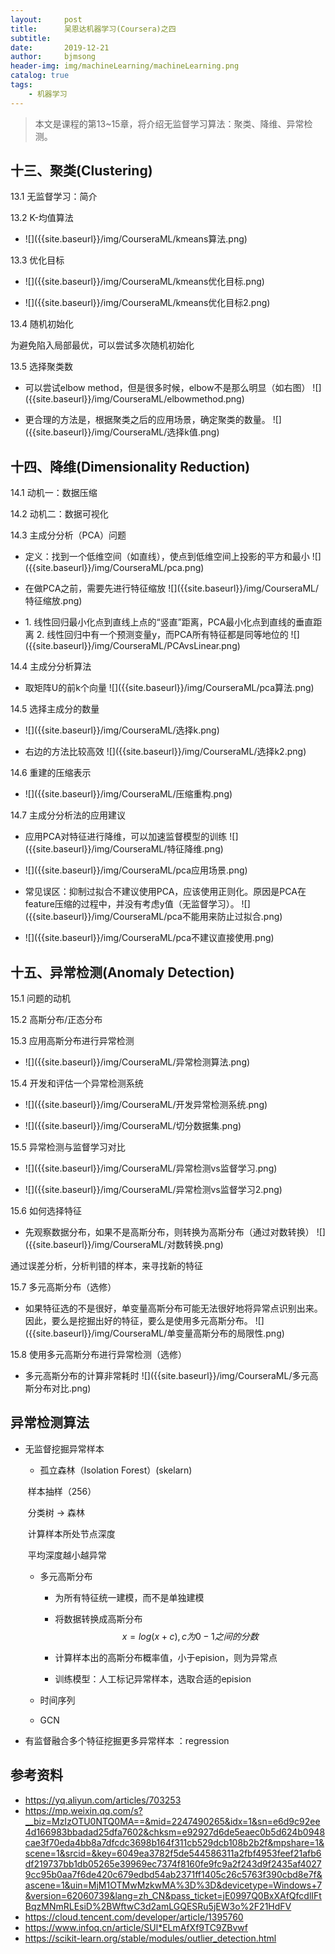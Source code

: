 ```yaml
---
layout:     post
title:      吴恩达机器学习(Coursera)之四
subtitle:   
date:       2019-12-21
author:     bjmsong
header-img: img/machineLearning/machineLearning.png
catalog: true
tags:
    - 机器学习
---
```

> 本文是课程的第13~15章，将介绍无监督学习算法：聚类、降维、异常检测。



## 十三、聚类(**Clustering**) 

13.1 无监督学习：简介 

13.2 K-均值算法 

<ul> 
<li markdown="1"> 
![]({{site.baseurl}}/img/CourseraML/kmeans算法.png) 
</li> 
</ul> 

13.3 优化目标 

<ul> 
<li markdown="1"> 
![]({{site.baseurl}}/img/CourseraML/kmeans优化目标.png) 
</li> 
</ul> 

<ul> 
<li markdown="1"> 
![]({{site.baseurl}}/img/CourseraML/kmeans优化目标2.png) 
</li> 
</ul> 

13.4 随机初始化

为避免陷入局部最优，可以尝试多次随机初始化

13.5 选择聚类数 

<ul> 
<li markdown="1"> 
可以尝试elbow method，但是很多时候，elbow不是那么明显（如右图）
![]({{site.baseurl}}/img/CourseraML/elbowmethod.png) 
</li> 
</ul> 

<ul> 
<li markdown="1"> 
更合理的方法是，根据聚类之后的应用场景，确定聚类的数量。
![]({{site.baseurl}}/img/CourseraML/选择k值.png) 
</li> 
</ul> 



## 十四、降维(**Dimensionality Reduction**) 

14.1 动机一：数据压缩 

14.2 动机二：数据可视化 

14.3 主成分分析（PCA）问题 

<ul> 
<li markdown="1"> 
定义：找到一个低维空间（如直线），使点到低维空间上投影的平方和最小
![]({{site.baseurl}}/img/CourseraML/pca.png) 
</li> 
</ul> 

<ul> 
<li markdown="1"> 
在做PCA之前，需要先进行特征缩放
![]({{site.baseurl}}/img/CourseraML/特征缩放.png) 
</li> 
</ul> 

<ul> 
<li markdown="1"> 
1. 线性回归最小化点到直线上点的“竖直”距离，PCA最小化点到直线的垂直距离
2. 线性回归中有一个预测变量y，而PCA所有特征都是同等地位的
![]({{site.baseurl}}/img/CourseraML/PCAvsLinear.png) 
</li> 
</ul> 

14.4 主成分分析算法 

<ul> 
<li markdown="1"> 
取矩阵U的前k个向量    
![]({{site.baseurl}}/img/CourseraML/pca算法.png) 
</li> 
</ul> 

14.5 选择主成分的数量 

<ul> 
<li markdown="1">     
![]({{site.baseurl}}/img/CourseraML/选择k.png) 
</li> 
</ul> 

<ul> 
<li markdown="1">     
右边的方法比较高效    
![]({{site.baseurl}}/img/CourseraML/选择k2.png) 
</li> 
</ul> 

14.6 重建的压缩表示 

<ul> 
<li markdown="1">     
![]({{site.baseurl}}/img/CourseraML/压缩重构.png) 
</li> 
</ul> 

14.7 主成分分析法的应用建议 

<ul> 
<li markdown="1">     
应用PCA对特征进行降维，可以加速监督模型的训练
![]({{site.baseurl}}/img/CourseraML/特征降维.png) 
</li> 
</ul> 

<ul> 
<li markdown="1">     
![]({{site.baseurl}}/img/CourseraML/pca应用场景.png) 
</li> 
</ul> 

<ul> 
<li markdown="1">
常见误区：抑制过拟合不建议使用PCA，应该使用正则化。原因是PCA在feature压缩的过程中，并没有考虑y值（无监督学习）。
![]({{site.baseurl}}/img/CourseraML/pca不能用来防止过拟合.png) 
</li> 
</ul> 

<ul> 
<li markdown="1">
![]({{site.baseurl}}/img/CourseraML/pca不建议直接使用.png) 
</li> 
</ul> 



## 十五、异常检测(**Anomaly Detection**) 

15.1 问题的动机 

15.2 高斯分布/正态分布

15.3 应用高斯分布进行异常检测 

<ul> 
<li markdown="1">
![]({{site.baseurl}}/img/CourseraML/异常检测算法.png) 
</li> 
</ul> 

15.4 开发和评估一个异常检测系统 

<ul> 
<li markdown="1">
![]({{site.baseurl}}/img/CourseraML/开发异常检测系统.png) 
</li> 
</ul> 

<ul> 
<li markdown="1">
![]({{site.baseurl}}/img/CourseraML/切分数据集.png) 
</li> 
</ul> 

15.5 异常检测与监督学习对比 

<ul> 
<li markdown="1">
![]({{site.baseurl}}/img/CourseraML/异常检测vs监督学习.png) 
</li> 
</ul> 

<ul> 
<li markdown="1">
![]({{site.baseurl}}/img/CourseraML/异常检测vs监督学习2.png) 
</li> 
</ul> 

15.6 如何选择特征 

<ul> 
<li markdown="1">
先观察数据分布，如果不是高斯分布，则转换为高斯分布（通过对数转换）
![]({{site.baseurl}}/img/CourseraML/对数转换.png) 
</li> 
</ul> 

通过误差分析，分析判错的样本，来寻找新的特征

15.7 多元高斯分布（选修） 

<ul> 
<li markdown="1">
如果特征选的不是很好，单变量高斯分布可能无法很好地将异常点识别出来。因此，要么是挖掘出好的特征，要么是使用多元高斯分布。
![]({{site.baseurl}}/img/CourseraML/单变量高斯分布的局限性.png) 
</li> 
</ul> 

15.8 使用多元高斯分布进行异常检测（选修） 

<ul> 
<li markdown="1">
多元高斯分布的计算非常耗时
![]({{site.baseurl}}/img/CourseraML/多元高斯分布对比.png) 
</li> 
</ul> 



##  异常检测算法

- 无监督挖掘异常样本
  - 孤立森林（Isolation Forest）(skelarn)

  ​    样本抽样（256）

  ​    分类树 -> 森林

  ​    计算样本所处节点深度

  ​    平均深度越小越异常

  - 多元高斯分布

    - 为所有特征统一建模，而不是单独建模

    - 将数据转换成高斯分布
      $$
      x = log(x+c),c为0-1之间的分数
      $$

    - 计算样本出的高斯分布概率值，小于epision，则为异常点
    - 训练模型：人工标记异常样本，选取合适的epision

  - 时间序列

  - GCN

- 有监督融合多个特征挖掘更多异常样本  ：regression





## 参考资料

- https://yq.aliyun.com/articles/703253
- https://mp.weixin.qq.com/s?__biz=MzIzOTU0NTQ0MA==&mid=2247490265&idx=1&sn=e6d9c92ee4d166983bbadad25dfa7602&chksm=e92927d6de5eaec0b5d624b0948cae3f70eda4bb8a7dfcdc3698b164f311cb529dcb108b2b2f&mpshare=1&scene=1&srcid=&key=6049ea3782f5de544586311a2fbf4953feef21afb6df219737bb1db05265e39969ec7374f8160fe9fc9a2f243d9f2435af40279cc95b0aa7f6de420c679edbd54ab2371ff1405c26c5763f390cbd8e7f&ascene=1&uin=MjM1OTMwMzkwMA%3D%3D&devicetype=Windows+7&version=62060739&lang=zh_CN&pass_ticket=jE0997Q0BxXAfQfcdlIFtBqzMNmRLEsiD%2BWftwC3d2amLGQESRu5jEW3o%2F21HdFV
- https://cloud.tencent.com/developer/article/1395760
- https://www.infoq.cn/article/SUl*ELmAfXf9TC9ZBvwf
- https://scikit-learn.org/stable/modules/outlier_detection.html